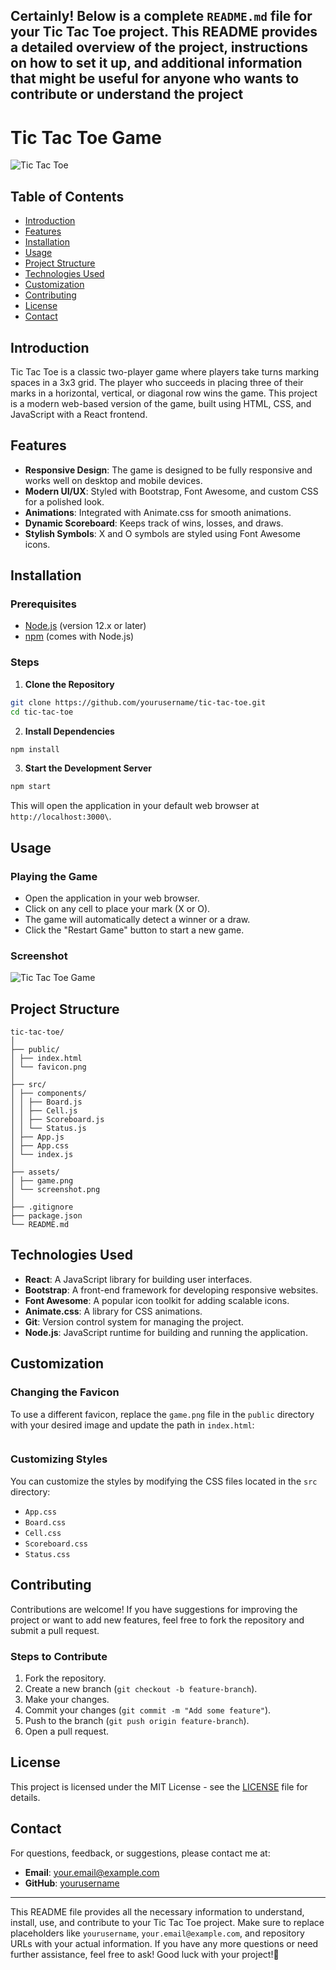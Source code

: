 ## Certainly! Below is a complete `README.md` file for your Tic Tac Toe project. This README provides a detailed overview of the project, instructions on how to set it up, and additional information that might be useful for anyone who wants to contribute or understand the project

# Tic Tac Toe Game

![Tic Tac Toe](./assets/game.png)

## Table of Contents

- [Introduction](#introduction)
- [Features](#features)
- [Installation](#installation)
- [Usage](#usage)
- [Project Structure](#project-structure)
- [Technologies Used](#technologies-used)
- [Customization](#customization)
- [Contributing](#contributing)
- [License](#license)
- [Contact](#contact)

## Introduction

Tic Tac Toe is a classic two-player game where players take turns marking spaces in a 3x3 grid. The player who succeeds in placing three of their marks in a horizontal, vertical, or diagonal row wins the game. This project is a modern web-based version of the game, built using HTML, CSS, and JavaScript with a React frontend.

## Features

- **Responsive Design**: The game is designed to be fully responsive and works well on desktop and mobile devices.
- **Modern UI/UX**: Styled with Bootstrap, Font Awesome, and custom CSS for a polished look.
- **Animations**: Integrated with Animate.css for smooth animations.
- **Dynamic Scoreboard**: Keeps track of wins, losses, and draws.
- **Stylish Symbols**: X and O symbols are styled using Font Awesome icons.

## Installation

### Prerequisites

- [Node.js](https://nodejs.org/) (version 12.x or later)
- [npm](https://www.npmjs.com/) (comes with Node.js)

### Steps

1. **Clone the Repository**

```bash
git clone https://github.com/yourusername/tic-tac-toe.git
cd tic-tac-toe
```

2. **Install Dependencies**

```bash
npm install
```

3. **Start the Development Server**

```bash
npm start
```

This will open the application in your default web browser at `http://localhost:3000\`.

## Usage

### Playing the Game

- Open the application in your web browser.
- Click on any cell to place your mark (X or O).
- The game will automatically detect a winner or a draw.
- Click the "Restart Game" button to start a new game.

### Screenshot

![Tic Tac Toe Game](./assets/screenshot.png)

## Project Structure

```
tic-tac-toe/
│
├── public/
│ ├── index.html
│ └── favicon.png
│
├── src/
│ ├── components/
│ │ ├── Board.js
│ │ ├── Cell.js
│ │ ├── Scoreboard.js
│ │ └── Status.js
│ ├── App.js
│ ├── App.css
│ └── index.js
│
├── assets/
│ ├── game.png
│ └── screenshot.png
│
├── .gitignore
├── package.json
└── README.md
```

## Technologies Used

- **React**: A JavaScript library for building user interfaces.
- **Bootstrap**: A front-end framework for developing responsive websites.
- **Font Awesome**: A popular icon toolkit for adding scalable icons.
- **Animate.css**: A library for CSS animations.
- **Git**: Version control system for managing the project.
- **Node.js**: JavaScript runtime for building and running the application.

## Customization

### Changing the Favicon

To use a different favicon, replace the `game.png` file in the `public` directory with your desired image and update the path in `index.html`:

```html

```

### Customizing Styles

You can customize the styles by modifying the CSS files located in the `src` directory:

- `App.css`
- `Board.css`
- `Cell.css`
- `Scoreboard.css`
- `Status.css`

## Contributing

Contributions are welcome! If you have suggestions for improving the project or want to add new features, feel free to fork the repository and submit a pull request.

### Steps to Contribute

1. Fork the repository.
2. Create a new branch (`git checkout -b feature-branch`).
3. Make your changes.
4. Commit your changes (`git commit -m "Add some feature"`).
5. Push to the branch (`git push origin feature-branch`).
6. Open a pull request.

## License

This project is licensed under the MIT License - see the [LICENSE](LICENSE) file for details.

## Contact

For questions, feedback, or suggestions, please contact me at:

- **Email**: [your.email@example.com](mailto:your.email@example.com)
- **GitHub**: [yourusername](https://github.com/yourusername)

---

This README file provides all the necessary information to understand, install, use, and contribute to your Tic Tac Toe project. Make sure to replace placeholders like `yourusername`, `your.email@example.com`, and repository URLs with your actual information. If you have any more questions or need further assistance, feel free to ask! Good luck with your project!🚀

```

```

